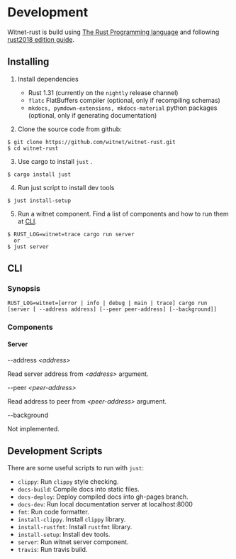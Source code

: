 # Development
Witnet-rust is build using [The Rust Programming language](https://rust-lang-nursery.github.io/edition-guide/introduction.html) and following [rust2018 edition guide](https://rust-lang-nursery.github.io/edition-guide/introduction.html).

## Installing

1. Install dependencies
    - Rust 1.31 (currently on the `nightly` release channel)
    - `flatc` FlatBuffers compiler (optional, only if recompiling schemas) 
    - `mkdocs, pymdown-extensions, mkdocs-material` python packages (optional, only if generating documentation)

2. Clone the source code from github:
  ```
  $ git clone https://github.com/witnet/witnet-rust.git
  $ cd witnet-rust
  ```
3. Use cargo to install ```just``` .
  ```
  $ cargo install just
  ```
4. Run just script to install dev tools
  ```
  $ just install-setup
  ```
5. Run a witnet component. Find a list of components and how to run them at [CLI](#cli).
  ```
  $ RUST_LOG=witnet=trace cargo run server
    or
  $ just server
  ```

## CLI
### Synopsis
    RUST_LOG=witnet=[error | info | debug | main | trace] cargo run
    [server [ --address address] [--peer peer-address] [--background]]

### Components

#### Server
  --address *&lt;address&gt;*

  Read server address from *&lt;address&gt;* argument.

  --peer *&lt;peer-address&gt;*

  Read address to peer from *&lt;peer-address&gt;* argument.

  --background

  Not implemented.

## Development Scripts

  There are some useful scripts to run with ```just```:

  - ```clippy```: Run ```clippy``` style checking.
  - ```docs-build```: Compile docs into static files.
  - ```docs-deploy```: Deploy compiled docs into gh-pages branch.
  - ```docs-dev```: Run local documentation server at localhost:8000
  - ```fmt```: Run code formatter.
  - ```install-clippy```. Install ```clippy``` library.
  - ```install-rustfmt```: Install ```rustfmt``` library.
  - ```install-setup```: Install dev tools.
  - ```server```: Run witnet server component.
  - ```travis```: Run travis build.